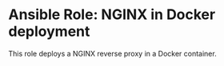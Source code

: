 # Ansible Role: NGINX in Docker deployment
This role deploys a NGINX reverse proxy in a Docker container.